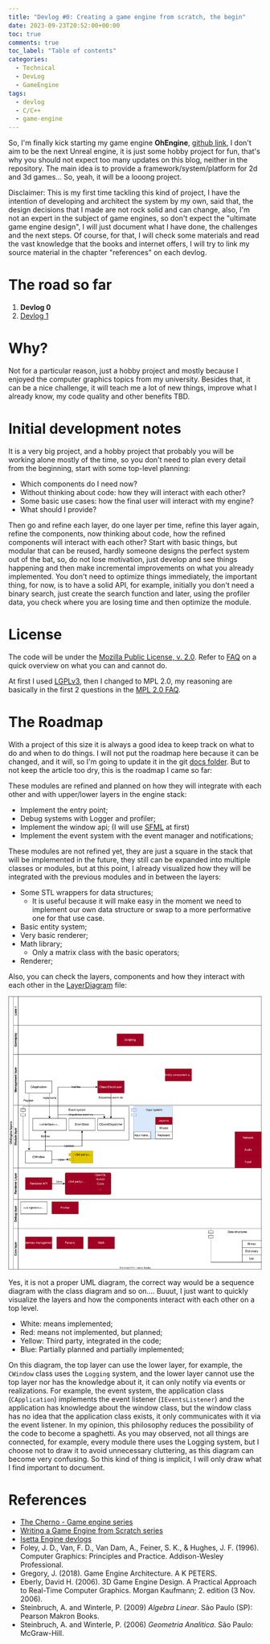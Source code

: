 ```yaml
---
title: "Devlog #0: Creating a game engine from scratch, the begin"
date: 2023-09-23T20:52:00+00:00
toc: true
comments: true
toc_label: "Table of contents"
categories:
  - Technical
  - DevLog
  - GameEngine
tags:
  - devlog
  - C/C++
  - game-engine
---
```


So, I'm finally kick starting my game engine **OhEngine**, [github link](https://github.com/eHonnef/OhEngine), I don't aim to be the next Unreal engine, it is just some hobby project for fun, that's why you should not expect too many updates on this blog, neither in the repository. The main idea is to provide a framework/system/platform for 2d and 3d games... So, yeah, it will be a looong project.

Disclaimer: This is my first time tackling this kind of project, I have the intention of developing and architect the system by my own, said that, the design decisions that I made are not rock solid and can change, also, I'm not an expert in the subject of game engines, so don't expect the "ultimate game engine design", I will just document what I have done, the challenges and the next steps. Of course, for that, I will check some materials and read the vast knowledge that the books and internet offers, I will try to link my source material in the chapter "references" on each devlog.

# The road so far

1.  **Devlog 0**
2.  [Devlog 1](2023-09-03-devlog-1-game-engine)

# Why?

Not for a particular reason, just a hobby project and mostly because I enjoyed the computer graphics topics from my university. Besides that, it can be a nice challenge, it will teach me a lot of new things, improve what I already know, my code quality and other benefits TBD.

# Initial development notes

It is a very big project, and a hobby project that probably you will be working alone mostly of the time, so you don't need to plan every detail from the beginning, start with some top-level planning:

- Which components do I need now?
- Without thinking about code: how they will interact with each other?
- Some basic use cases: how the final user will interact with my engine?
- What should I provide?

Then go and refine each layer, do one layer per time, refine this layer again, refine the components, now thinking about code, how the refined components will interact with each other?
Start with basic things, but modular that can be reused, hardly someone designs the perfect system out of the bat, so, do not lose motivation, just develop and see things happening and then make incremental improvements on what you already implemented.
You don't need to optimize things immediately, the important thing, for now, is to have a solid API, for example, initially you don't need a binary search, just create the search function and later, using the profiler data, you check where you are losing time and then optimize the module.

# License

The code will be under the [Mozilla Public License, v. 2.0](https://www.mozilla.org/en-US/MPL/2.0/). Refer to [FAQ](https://www.mozilla.org/en-US/MPL/2.0/FAQ/) on a quick overview on what you can and cannot do.

At first I used [LGPLv3](https://www.gnu.org/licenses/lgpl-3.0.html), then I changed to MPL 2.0, my reasoning are basically in the first 2 questions in the [MPL 2.0 FAQ](https://www.mozilla.org/en-US/MPL/2.0/FAQ/).

# The Roadmap

With a project of this size it is always a good idea to keep track on what to do and when to do things. I will not put the roadmap here because it can be changed, and it will, so I'm going to update it in the git [docs folder](https://github.com/eHonnef/OhEngine/blob/master/docs/Roadmap.md). But to not keep the article too dry, this is the roadmap I came so far:

These modules are refined and planned on how they will integrate with each other and with upper/lower layers in the engine stack:

- Implement the entry point;
- Debug systems with Logger and profiler;
- Implement the window api; (I will use [SFML](https://sfml-dev.org) at first)
- Implement the event system with the event manager and notifications;

These modules are not refined yet, they are just a square in the stack that will be implemented in the future, they still can be expanded into multiple classes or modules, but at this point, I already visualized how they will be integrated with the previous modules and in between the layers:

- Some STL wrappers for data structures;
    - It is useful because it will make easy in the moment we need to implement our own data structure or swap to a more performative one for that use case.
- Basic entity system;
- Very basic renderer;
- Math library;
    - Only a matrix class with the basic operators;
- Renderer;

Also, you can check the layers, components and how they interact with each other in the [LayerDiagram](https://github.com/eHonnef/OhEngine/blob/master/docs/LayerDiagram.drawio) file:

![diagram](https://github.com/eHonnef/OhEngine/blob/master/docs/LayerDiagram.svg)

Yes, it is not a proper UML diagram, the correct way would be a sequence diagram with the class diagram and so on.... Buuut, I just want to quickly visualize the layers and how the components interact with each other on a top level.

- White: means implemented;
- Red: means not implemented, but planned;
- Yellow: Third party, integrated in the code;
- Blue: Partially planned and partially implemented;

On this diagram, the top layer can use the lower layer, for example, the `CWindow` class uses the `Logging` system, and the lower layer cannot use the top layer nor has the knowledge about it, it can only notify via events or realizations. For example, the event system, the application class (`CApplication`) implements the event listener (`IEventsListener`) and the application has knowledge about the window class, but the window class has no idea that the application class exists, it only communicates with it via the event listener. In my opinion, this philosophy reduces the possibility of the code to become a spaghetti.
As you may observed, not all things are connected, for example, every module there uses the Logging system, but I choose not to draw it to avoid unnecessary cluttering, as this diagram can become very confusing. So this kind of thing is implicit, I will only draw what I find important to document.

# References

- [The Cherno - Game engine series](https://www.youtube.com/playlist?list=PLlrATfBNZ98dC-V-N3m0Go4deliWHPFwT)
- [Writing a Game Engine from Scratch series](https://www.gamedeveloper.com/programming/writing-a-game-engine-from-scratch---part-1-messaging)
- [Isetta Engine devlogs](https://isetta.io/blogs/week-0/)
- Foley, J. D., Van, F. D., Van Dam, A., Feiner, S. K., & Hughes, J. F. (1996). Computer Graphics: Principles and Practice. Addison-Wesley Professional.
- Gregory, J. (2018). Game Engine Architecture. A K PETERS.
- Eberly, David H. (2006). 3D Game Engine Design. A Practical Approach to Real-Time Computer Graphics. Morgan Kaufmann; 2. edition (3 Nov. 2006).
- Steinbruch, A. and Winterle, P. (2009) *Algebra Linear*. São Paulo (SP): Pearson Makron Books.
- Steinbruch, A. and Winterle, P. (2006) *Geometria Analitica*. São Paulo: McGraw-Hill.

